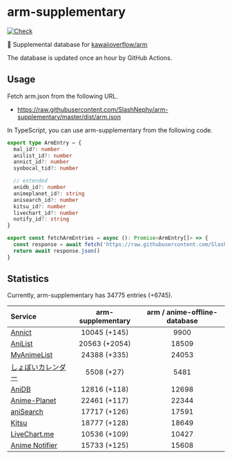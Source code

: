# arm-supplementary

[![Check](https://github.com/SlashNephy/arm-supplementary/actions/workflows/check-node.yml/badge.svg)](https://github.com/SlashNephy/arm-supplementary/actions/workflows/check-node.yml)

💊 Supplemental database for [kawaiioverflow/arm](https://github.com/kawaiioverflow/arm)

The database is updated once an hour by GitHub Actions.

## Usage

Fetch arm.json from the following URL.

- https://raw.githubusercontent.com/SlashNephy/arm-supplementary/master/dist/arm.json

In TypeScript, you can use arm-supplementary from the following code.

```TypeScript
export type ArmEntry = {
  mal_id?: number
  anilist_id?: number
  annict_id?: number
  syobocal_tid?: number

  // extended
  anidb_id?: number
  animeplanet_id?: string
  anisearch_id?: number
  kitsu_id?: number
  livechart_id?: number
  notify_id?: string
}

export const fetchArmEntries = async (): Promise<ArmEntry[]> => {
  const response = await fetch('https://raw.githubusercontent.com/SlashNephy/arm-supplementary/master/dist/arm.json')
  return await response.json()
}
```

## Statistics

Currently, arm-supplementary has 34775 entries (+6745).

| Service                                     | arm-supplementary | arm / anime-offline-database |
| :------------------------------------------ | :---------------: | :--------------------------: |
| [Annict](https://annict.com)                |   10045 (+145)    |             9900             |
| [AniList](https://anilist.co)               |   20563 (+2054)   |            18509             |
| [MyAnimeList](https://myanimelist.net)      |   24388 (+335)    |            24053             |
| [しょぼいカレンダー](https://cal.syoboi.jp) |    5508 (+27)     |             5481             |
| [AniDB](https://anidb.net)                  |   12816 (+118)    |            12698             |
| [Anime-Planet](https://anime-planet.com)    |   22461 (+117)    |            22344             |
| [aniSearch](https://anisearch.com)          |   17717 (+126)    |            17591             |
| [Kitsu](https://kitsu.io)                   |   18777 (+128)    |            18649             |
| [LiveChart.me](https://livechart.me)        |   10536 (+109)    |            10427             |
| [Anime Notifier](https://notify.moe)        |   15733 (+125)    |            15608             |
